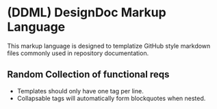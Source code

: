 # (DDML) DesignDoc Markup Language

This markup language is designed to templatize GitHub style markdown files commonly used in repository documentation.

## Random Collection of functional reqs

* Templates should only have one tag per line.
* Collapsable tags will automatically form blockquotes when nested.
